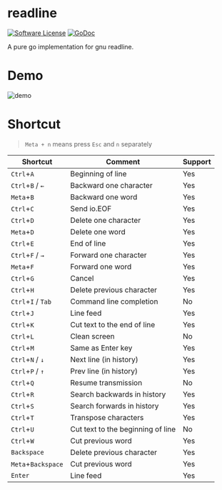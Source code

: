 # readline

[![Software License](https://img.shields.io/badge/license-MIT-brightgreen.svg)](LICENSE.md)
[![GoDoc](https://godoc.org/github.com/chzyer/readline?status.svg)](https://godoc.org/github.com/chzyer/readline)  

A pure go implementation for gnu readline.

# Demo

![demo](https://raw.githubusercontent.com/chzyer/readline/master/example/demo.gif)

# Shortcut

> `Meta + n` means press `Esc` and `n` separately

| Shortcut           | Comment                           | Support |
|--------------------|-----------------------------------|---------|
| `Ctrl`+`A`         | Beginning of line                 | Yes     |
| `Ctrl`+`B` / `←`   | Backward one character            | Yes     |
| `Meta`+`B`         | Backward one word                 | Yes     |
| `Ctrl`+`C`         | Send io.EOF                       | Yes     |
| `Ctrl`+`D`         | Delete one character              | Yes     |
| `Meta`+`D`         | Delete one word                   | Yes     |
| `Ctrl`+`E`         | End of line                       | Yes     |
| `Ctrl`+`F` / `→`   | Forward one character             | Yes     |
| `Meta`+`F`         | Forward one word                  | Yes     |
| `Ctrl`+`G`         | Cancel                            | Yes     |
| `Ctrl`+`H`         | Delete previous character         | Yes     |
| `Ctrl`+`I` / `Tab` | Command line completion           | No      |
| `Ctrl`+`J`         | Line feed                         | Yes     |
| `Ctrl`+`K`         | Cut text to the end of line       | Yes     |
| `Ctrl`+`L`         | Clean screen                      | No      |
| `Ctrl`+`M`         | Same as Enter key                 | Yes     |
| `Ctrl`+`N` / `↓`   | Next line (in history)            | Yes     |
| `Ctrl`+`P` / `↑`   | Prev line (in history)            | Yes     |
| `Ctrl`+`Q`         | Resume transmission               | No      |
| `Ctrl`+`R`         | Search backwards in history       | Yes     |
| `Ctrl`+`S`         | Search forwards in history        | Yes     |
| `Ctrl`+`T`         | Transpose characters              | Yes     |
| `Ctrl`+`U`         | Cut text to the beginning of line | No      |
| `Ctrl`+`W`         | Cut previous word                 | Yes     |
| `Backspace`        | Delete previous character         | Yes     |
| `Meta`+`Backspace` | Cut previous word                 | Yes     |
| `Enter`            | Line feed                         | Yes     |

